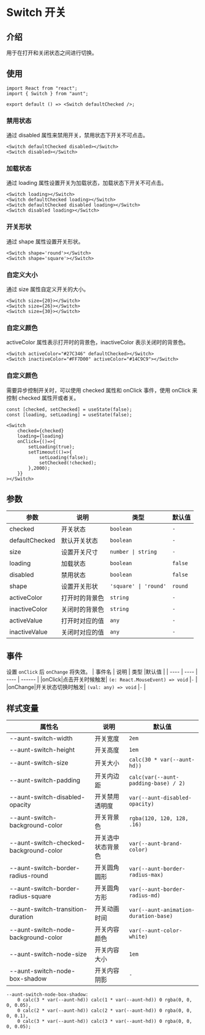 # Switch 开关
<code hidden="hidden" src="./demos/demo.tsx"></code>

## 介绍
用于在打开和关闭状态之间进行切换。

## 使用
```tsx
import React from "react";
import { Switch } from "aunt";

export default () => <Switch defaultChecked />;
```

### 禁用状态
通过 disabled 属性来禁用开关，禁用状态下开关不可点击。

```tsx
<Switch defaultChecked disabled></Switch>
<Switch disabled></Switch>
```

### 加载状态
通过 loading 属性设置开关为加载状态，加载状态下开关不可点击。
```tsx
<Switch loading></Switch>
<Switch defaultChecked loading></Switch>
<Switch defaultChecked disabled loading></Switch>
<Switch disabled loading></Switch>
```

### 开关形状
通过 shape 属性设置开关形状。

```tsx
<Switch shape='round'></Switch>
<Switch shape='square'></Switch>
```

### 自定义大小
通过 size 属性自定义开关的大小。

```tsx
<Switch size={20}></Switch>
<Switch size={26}></Switch>
<Switch size={30}></Switch>
```

### 自定义颜色
activeColor 属性表示打开时的背景色，inactiveColor 表示关闭时的背景色。
```tsx
<Switch activeColor="#27C346" defaultChecked></Switch>
<Switch inactiveColor="#FF7D00" activeColor="#14C9C9"></Switch>
```

### 自定义颜色
需要异步控制开关时，可以使用 checked 属性和 onClick 事件，使用 onClick 来控制 checked 属性开或者关。
```tsx
const [checked, setChecked] = useState(false);
const [loading, setLoading] = useState(false);

<Switch 
    checked={checked} 
    loading={loading} 
    onClick={()=>{
        setLoading(true);
        setTimeout(()=>{
            setLoading(false);
            setChecked(!checked);
        },2000);
    }}
></Switch>

```


## 参数
| 参数 | 说明 |  类型 |默认值 |
| ---- | ---- | ---- | ------ |
| checked |   开关状态   | `boolean`    |`-`   |
| defaultChecked | 默认开关状态 |  `boolean`  |`-`   |
| size |   设置开关尺寸   | `number \| string`    |`-`   |
| loading | 加载状态 |   `boolean`  |`false` |
| disabled | 禁用状态 |  `boolean` |  `false` |
| shape | 设置开关形状 |   ` 'square' \| 'round' `  |`round` |
| activeColor | 打开时的背景色 |  `string` |`-` |
| inactiveColor | 关闭时的背景色 | `string` |`-` |
| activeValue | 打开时对应的值 | `any` |`-` |
| inactiveValue | 关闭时对应的值 | `any` |`-` |

## 事件
设置 `onClick` 后 `onChange` 将失效。
| 事件名 | 说明 |  类型 |默认值 |
| ---- | ---- | ---- | ------ |
|onClick|点击开关时候触发|  `(e: React.MouseEvent) => void` |`-` |
|onChange|开关状态切换时触发|  `(val: any) => void` |`-` |

## 样式变量
| 属性名 | 说明 | 默认值 |
| ---- | ---- | ---- |
| --aunt-switch-width | 开关宽度 | `2em` |
| --aunt-switch-height | 开关高度 | `1em` |
| --aunt-switch-size | 开关大小 | `calc(30 * var(--aunt-hd))` |
| --aunt-switch-padding | 开关内边距 | `calc(var(--aunt-padding-base) / 2)` |
| --aunt-switch-disabled-opacity | 开关禁用透明度 | `var(--aunt-disabled-opacity)` |
| --aunt-switch-background-color | 开关背景色 | `rgba(120, 120, 128, .16)` |
| --aunt-switch-checked-background-color | 开关选中状态背景色 | `var(--aunt-brand-color)` |
| --aunt-switch-border-radius-round | 开关圆角圆形 | `var(--aunt-border-radius-max)` |
| --aunt-switch-border-radius-square | 开关圆角方形 | `var(--aunt-border-radius-md)` |
| --aunt-switch-transition-duration | 开关动画时间 | `var(--aunt-animation-duration-base)` |
| --aunt-switch-node-background-color | 开关内容颜色 | `var(--aunt-color-white)` |
| --aunt-switch-node-size | 开关内容大小 | `1em` |
| --aunt-switch-node-box-shadow | 开关内容阴影 | `-` |

```less
--aunt-switch-node-box-shadow: 
    0 calc(3 * var(--aunt-hd)) calc(1 * var(--aunt-hd)) 0 rgba(0, 0, 0, 0.05),
    0 calc(2 * var(--aunt-hd)) calc(2 * var(--aunt-hd)) 0 rgba(0, 0, 0, 0.1), 
    0 calc(3 * var(--aunt-hd)) calc(3 * var(--aunt-hd)) 0 rgba(0, 0, 0, 0.05);
```
